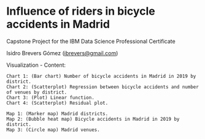 # Influence of riders in bicycle accidents in Madrid

Capstone Project for the IBM Data Science Professional Certificate

Isidro Brevers Gómez (ibrevers@gmail.com)

Visualization - Content:

    Chart 1: (Bar chart) Number of bicycle accidents in Madrid in 2019 by district.
    Chart 2: (Scatterplot) Regression between bicycle accidents and number of venues by district.
    Chart 3: (Plot) Linear function.
    Chart 4: (Scatterplot) Residual plot.

    Map 1: (Marker map) Madrid districts.
    Map 2: (Bubble heat map) Bicycle accidents in Madrid in 2019 by district.
    Map 3: (Circle map) Madrid venues.
